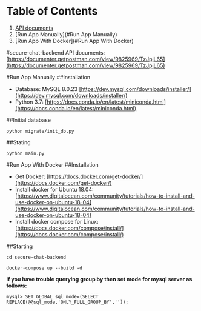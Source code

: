 # Table of Contents
1. [API documents](#secure-chat-backend)
2. [Run App Manually](#Run App Manually)
3. [Run App With Docker](#Run App With Docker)

#secure-chat-backend
API documents: [https://documenter.getpostman.com/view/9825969/TzJpjL65](https://documenter.getpostman.com/view/9825969/TzJpjL65)

#Run App Manually 
##Installation

* Database: MySQL 8.0.23 [https://dev.mysql.com/downloads/installer/](https://dev.mysql.com/downloads/installer/)
* Python 3.7: [https://docs.conda.io/en/latest/miniconda.html](https://docs.conda.io/en/latest/miniconda.html)

##Initial database
```
python migrate/init_db.py
```

##Stating
```
python main.py
```


#Run App With Docker 
##Installation

* Get Docker: [https://docs.docker.com/get-docker/](https://docs.docker.com/get-docker/)
* Install docker for Ubuntu 18.04: [https://www.digitalocean.com/community/tutorials/how-to-install-and-use-docker-on-ubuntu-18-04](https://www.digitalocean.com/community/tutorials/how-to-install-and-use-docker-on-ubuntu-18-04)
* Install docker compose for Linux: [https://docs.docker.com/compose/install/](https://docs.docker.com/compose/install/)

##Starting
```
cd secure-chat-backend
```
```
docker-compose up --build -d
```

**If you have trouble querying group by then set mode for mysql server as follows:**
```
mysql> SET GLOBAL sql_mode=(SELECT REPLACE(@@sql_mode,'ONLY_FULL_GROUP_BY',''));
```
